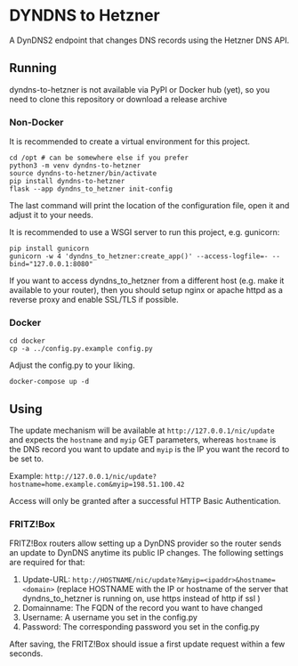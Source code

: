 # DYNDNS to Hetzner

A DynDNS2 endpoint that changes DNS records using the Hetzner DNS API.

## Running

dyndns-to-hetzner is not available via PyPI or Docker hub (yet), so you need
to clone this repository or download a release archive 

### Non-Docker

It is recommended to create a virtual environment for this project.

```
cd /opt # can be somewhere else if you prefer
python3 -m venv dyndns-to-hetzner
source dyndns-to-hetzner/bin/activate
pip install dyndns-to-hetzner
flask --app dyndns_to_hetzner init-config
```

The last command will print the location of the configuration file, open it and adjust it to your needs.

It is recommended to use a WSGI server to run this project, e.g. gunicorn:

```
pip install gunicorn
gunicorn -w 4 'dyndns_to_hetzner:create_app()' --access-logfile=- --bind="127.0.0.1:8080"
```

If you want to access dyndns_to_hetzner from a different host (e.g. make it available to your router), then you should setup nginx or apache httpd as a reverse proxy and enable SSL/TLS if possible.

### Docker

```
cd docker
cp -a ../config.py.example config.py
```

Adjust the config.py to your liking.

```
docker-compose up -d
```

## Using

The update mechanism will be available at `http://127.0.0.1/nic/update` and expects the `hostname` and `myip` GET parameters, whereas `hostname` is the DNS record you want to update and `myip` is the IP you want the record to be set to.

Example: `http://127.0.0.1/nic/update?hostname=home.example.com&myip=198.51.100.42`

Access will only be granted after a successful HTTP Basic Authentication.

### FRITZ!Box

FRITZ!Box routers allow setting up a DynDNS provider so the router sends an update to DynDNS anytime its public IP changes. The following settings are required for that:

1. Update-URL: `http://HOSTNAME/nic/update?&myip=<ipaddr>&hostname=<domain>` (replace HOSTNAME with the IP or hostname of the server that dyndns_to_hetzner is running on, use https instead of http if ssl )
2. Domainname: The FQDN of the record you want to have changed
3. Username: A username you set in the config.py
4. Password: The corresponding password you set in the config.py

After saving, the FRITZ!Box should issue a first update request within a few seconds.